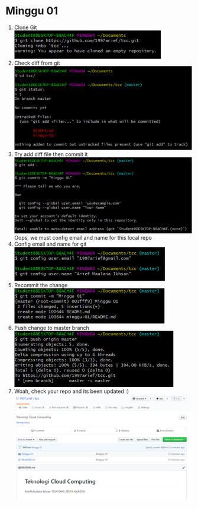 # Minggu 01
1. Clone Git  
![alt text](images/01.PNG "Clone GIT")  
2. Check diff from git  
![alt text](images/02.PNG "Check diff from git ")  
3. Try add diff file then commit it  
![alt text](images/03.PNG "Try add diff file then commit it")   
 Oops, we must config email and name for this local repo  
 4. Config email and name for git
 ![alt text](images/04.PNG "Config email and name for git")  
 5. Recommit the change  
 ![alt text](images/05.PNG "Recommit the change")  
 6. Push change to master branch  
 ![alt text](images/06.PNG "Push change to master branch")   
 7. Woah, check your repo and its been updated :)  
 ![alt text](images/07.PNG "Success")
